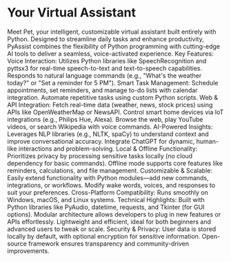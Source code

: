 # Your Virtual Assistant
 Meet Pet, your intelligent, customizable virtual assistant built entirely with Python. Designed to streamline daily tasks and enhance productivity, PyAssist combines the flexibility of Python programming with cutting-edge AI tools to deliver a seamless, voice-activated experience.  Key Features: Voice Interaction:  Utilizes Python libraries like SpeechRecognition and pyttsx3 for real-time speech-to-text and text-to-speech capabilities.  Responds to natural language commands (e.g., "What's the weather today?" or "Set a reminder for 5 PM").  Smart Task Management:  Schedule appointments, set reminders, and manage to-do lists with calendar integration.  Automate repetitive tasks using custom Python scripts.  Web & API Integration:  Fetch real-time data (weather, news, stock prices) using APIs like OpenWeatherMap or NewsAPI.  Control smart home devices via IoT integrations (e.g., Philips Hue, Alexa).  Browse the web, play YouTube videos, or search Wikipedia with voice commands.  AI-Powered Insights:  Leverages NLP libraries (e.g., NLTK, spaCy) to understand context and improve conversational accuracy.  Integrate ChatGPT for dynamic, human-like interactions and problem-solving.  Local & Offline Functionality:  Prioritizes privacy by processing sensitive tasks locally (no cloud dependency for basic commands).  Offline mode supports core features like reminders, calculations, and file management.  Customizable & Scalable:  Easily extend functionality with Python modules—add new commands, integrations, or workflows.  Modify wake words, voices, and responses to suit your preferences.  Cross-Platform Compatibility:  Runs smoothly on Windows, macOS, and Linux systems.  Technical Highlights: Built with Python libraries like PyAudio, datetime, requests, and Tkinter (for GUI options).  Modular architecture allows developers to plug in new features or APIs effortlessly.  Lightweight and efficient, ideal for both beginners and advanced users to tweak or scale.  Security & Privacy: User data is stored locally by default, with optional encryption for sensitive information.  Open-source framework ensures transparency and community-driven improvements.
